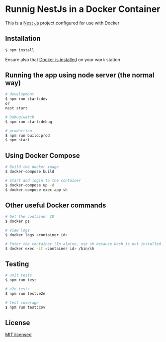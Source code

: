 # Runnig NestJs in a Docker Container

This is a [Nest Js](https://github.com/nestjs/nest) project configured for use with Docker

## Installation

```bash
$ npm install
```
Ensure also that [Docker is installed](https://docs.docker.com/engine/install) on your work station


## Running the app using node server (the normal way)

```bash
# development
$ npm run start:dev
or
nest start

# Debug/watch
$ npm run start:debug

# production
$ npm run build:prod
$ npm start
```

## Using Docker Compose
```sh
# Build the docker image
$ docker-compose build

# Start and login to the container
$ docker-compose up -d
$ docker-compose exec app sh
```

## Other useful Docker commands
```sh
# Get the container ID
$ docker ps

# View logs
$ docker logs <container id>

# Enter the container (In alpine, use sh because bash is not installed by default)
$ docker exec -it <container id> /bin/sh
```

## Testing

```bash
# unit tests
$ npm run test

# e2e tests
$ npm run test:e2e

# test coverage
$ npm run test:cov
```

## License
[MIT licensed](LICENSE)